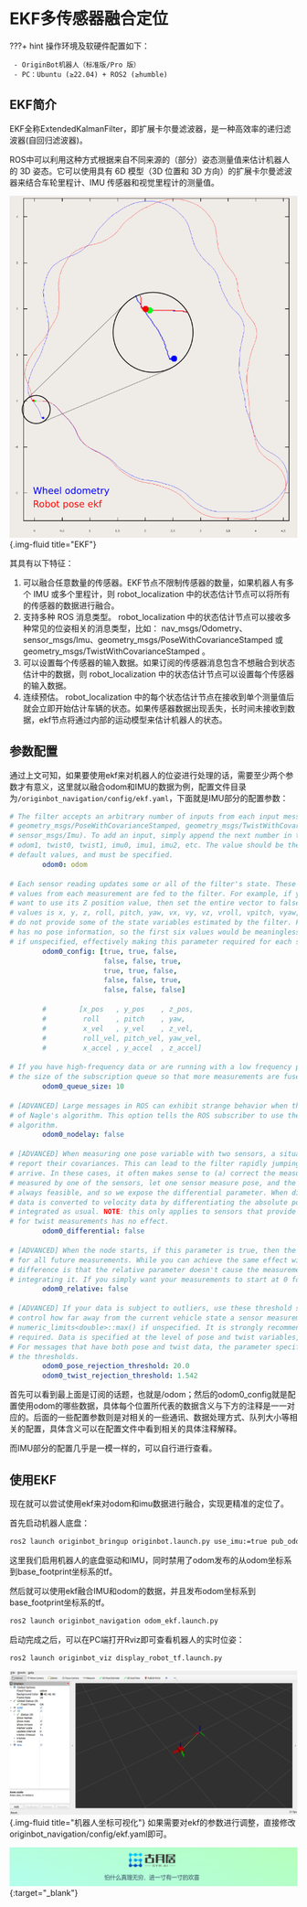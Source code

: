 # **EKF多传感器融合定位**

???+ hint
    操作环境及软硬件配置如下：
    

     - OriginBot机器人（标准版/Pro 版）
     - PC：Ubuntu (≥22.04) + ROS2 (≥humble)

## **EKF简介**

EKF全称ExtendedKalmanFilter，即扩展卡尔曼滤波器，是一种高效率的递归滤波器(自回归滤波器)。

ROS中可以利用这种方式根据来自不同来源的（部分）姿态测量值来估计机器人的 3D 姿态。它可以使用具有 6D 模型（3D 位置和 3D 方向）的扩展卡尔曼滤波器来结合车轮里程计、IMU 传感器和视觉里程计的测量值。

![robot_pose_ekf](../assets/img/ekf/robot_pose_ekf.png){.img-fluid title="EKF"}

其具有以下特征：

1. 可以融合任意数量的传感器。EKF节点不限制传感器的数量，如果机器人有多个 IMU 或多个里程计，则 robot_localization 中的状态估计节点可以将所有的传感器的数据进行融合。
2. 支持多种 ROS 消息类型。 robot_localization 中的状态估计节点可以接收多种常见的位姿相关的消息类型，比如： nav_msgs/Odometry、sensor_msgs/Imu、geometry_msgs/PoseWithCovarianceStamped 或 geometry_msgs/TwistWithCovarianceStamped 。
3. 可以设置每个传感器的输入数据。如果订阅的传感器消息包含不想融合到状态估计中的数据，则 robot_localization 中的状态估计节点可以设置每个传感器的输入数据。
4. 连续预估。 robot_localization 中的每个状态估计节点在接收到单个测量值后就会立即开始估计车辆的状态。如果传感器数据出现丢失，长时间未接收到数据，ekf节点将通过内部的运动模型来估计机器人的状态。

## **参数配置**

通过上文可知，如果要使用ekf来对机器人的位姿进行处理的话，需要至少两个参数才有意义，这里就以融合odom和IMU的数据为例，配置文件目录为`/originbot_navigation/config/ekf.yaml`，下面就是IMU部分的配置参数：

```yaml
# The filter accepts an arbitrary number of inputs from each input message type (nav_msgs/Odometry,
# geometry_msgs/PoseWithCovarianceStamped, geometry_msgs/TwistWithCovarianceStamped,
# sensor_msgs/Imu). To add an input, simply append the next number in the sequence to its "base" name, e.g., odom0,
# odom1, twist0, twist1, imu0, imu1, imu2, etc. The value should be the topic name. These parameters obviously have no
# default values, and must be specified.
        odom0: odom

# Each sensor reading updates some or all of the filter's state. These options give you greater control over which
# values from each measurement are fed to the filter. For example, if you have an odometry message as input, but only
# want to use its Z position value, then set the entire vector to false, except for the third entry. The order of the
# values is x, y, z, roll, pitch, yaw, vx, vy, vz, vroll, vpitch, vyaw, ax, ay, az. Note that not some message types
# do not provide some of the state variables estimated by the filter. For example, a TwistWithCovarianceStamped message
# has no pose information, so the first six values would be meaningless in that case. Each vector defaults to all false
# if unspecified, effectively making this parameter required for each sensor.
        odom0_config: [true, true, false,
                       false, false, true,
                       true, true, false,
                       false, false, true,
                       false, false, false]

        #        [x_pos   , y_pos    , z_pos,
        #         roll    , pitch    , yaw,
        #         x_vel   , y_vel    , z_vel,
        #         roll_vel, pitch_vel, yaw_vel,
        #         x_accel , y_accel  , z_accel]

# If you have high-frequency data or are running with a low frequency parameter value, then you may want to increase
# the size of the subscription queue so that more measurements are fused.
        odom0_queue_size: 10

# [ADVANCED] Large messages in ROS can exhibit strange behavior when they arrive at a high frequency. This is a result
# of Nagle's algorithm. This option tells the ROS subscriber to use the tcpNoDelay option, which disables Nagle's
# algorithm.
        odom0_nodelay: false

# [ADVANCED] When measuring one pose variable with two sensors, a situation can arise in which both sensors under-
# report their covariances. This can lead to the filter rapidly jumping back and forth between each measurement as they
# arrive. In these cases, it often makes sense to (a) correct the measurement covariances, or (b) if velocity is also
# measured by one of the sensors, let one sensor measure pose, and the other velocity. However, doing (a) or (b) isn't
# always feasible, and so we expose the differential parameter. When differential mode is enabled, all absolute pose
# data is converted to velocity data by differentiating the absolute pose measurements. These velocities are then
# integrated as usual. NOTE: this only applies to sensors that provide pose measurements; setting differential to true
# for twist measurements has no effect.
        odom0_differential: false

# [ADVANCED] When the node starts, if this parameter is true, then the first measurement is treated as a "zero point"
# for all future measurements. While you can achieve the same effect with the differential paremeter, the key
# difference is that the relative parameter doesn't cause the measurement to be converted to a velocity before
# integrating it. If you simply want your measurements to start at 0 for a given sensor, set this to true.
        odom0_relative: false

# [ADVANCED] If your data is subject to outliers, use these threshold settings, expressed as Mahalanobis distances, to
# control how far away from the current vehicle state a sensor measurement is permitted to be. Each defaults to
# numeric_limits<double>::max() if unspecified. It is strongly recommended that these parameters be removed if not
# required. Data is specified at the level of pose and twist variables, rather than for each variable in isolation.
# For messages that have both pose and twist data, the parameter specifies to which part of the message we are applying
# the thresholds.
        odom0_pose_rejection_threshold: 20.0
        odom0_twist_rejection_threshold: 1.542
```

首先可以看到最上面是订阅的话题，也就是/odom；然后的odom0_config就是配置使用odom的哪些数据，具体每个位置所代表的数据含义与下方的注释是一一对应的。后面的一些配置参数则是对相关的一些通讯、数据处理方式、队列大小等相关的配置，具体含义可以在配置文件中看到相关的具体注释解释。

而IMU部分的配置几乎是一模一样的，可以自行进行查看。

## **使用EKF**

现在就可以尝试使用ekf来对odom和imu数据进行融合，实现更精准的定位了。

首先启动机器人底盘：

```bash
ros2 launch originbot_bringup originbot.launch.py use_imu:=true pub_odom:=false
```

这里我们启用机器人的底盘驱动和IMU，同时禁用了odom发布的从odom坐标系到base_footprint坐标系的tf。

然后就可以使用ekf融合IMU和odom的数据，并且发布odom坐标系到base_footprint坐标系的tf。

```bash
ros2 launch originbot_navigation odom_ekf.launch.py
```

启动完成之后，可以在PC端打开Rviz即可查看机器人的实时位姿：

```bash
ros2 launch originbot_viz display_robot_tf.launch.py
```

![img](../assets/img/teleoperation/Clip_2024-09-14_18-12-42.png){.img-fluid title="机器人坐标可视化"}
如果需要对ekf的参数进行调整，直接修改originbot_navigation/config/ekf.yaml即可。

[![图片1](../assets/img/footer.png)](https://www.guyuehome.com/){:target="_blank"}